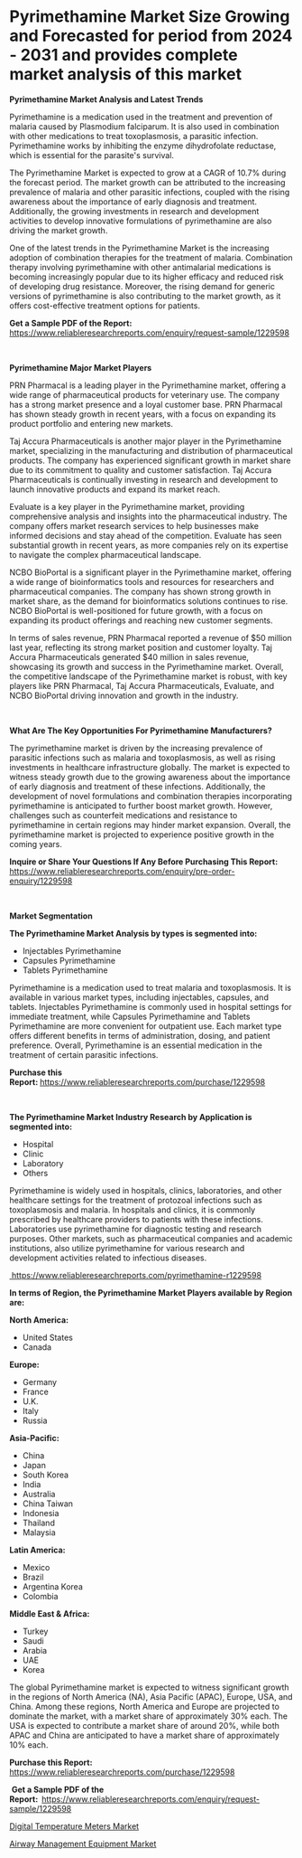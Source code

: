 <p><h1>Pyrimethamine Market Size Growing and Forecasted for period from 2024 - 2031 and provides complete market analysis of this market</h1></p><p><strong>Pyrimethamine Market Analysis and Latest Trends</strong></p>
<p><p>Pyrimethamine is a medication used in the treatment and prevention of malaria caused by Plasmodium falciparum. It is also used in combination with other medications to treat toxoplasmosis, a parasitic infection. Pyrimethamine works by inhibiting the enzyme dihydrofolate reductase, which is essential for the parasite's survival.</p><p>The Pyrimethamine Market is expected to grow at a CAGR of 10.7% during the forecast period. The market growth can be attributed to the increasing prevalence of malaria and other parasitic infections, coupled with the rising awareness about the importance of early diagnosis and treatment. Additionally, the growing investments in research and development activities to develop innovative formulations of pyrimethamine are also driving the market growth.</p><p>One of the latest trends in the Pyrimethamine Market is the increasing adoption of combination therapies for the treatment of malaria. Combination therapy involving pyrimethamine with other antimalarial medications is becoming increasingly popular due to its higher efficacy and reduced risk of developing drug resistance. Moreover, the rising demand for generic versions of pyrimethamine is also contributing to the market growth, as it offers cost-effective treatment options for patients.</p></p>
<p><strong>Get a Sample PDF of the Report:&nbsp;</strong> <a href="https://www.reliableresearchreports.com/enquiry/request-sample/1229598">https://www.reliableresearchreports.com/enquiry/request-sample/1229598</a></p>
<p>&nbsp;</p>
<p><strong>Pyrimethamine Major Market Players</strong></p>
<p><p>PRN Pharmacal is a leading player in the Pyrimethamine market, offering a wide range of pharmaceutical products for veterinary use. The company has a strong market presence and a loyal customer base. PRN Pharmacal has shown steady growth in recent years, with a focus on expanding its product portfolio and entering new markets.</p><p>Taj Accura Pharmaceuticals is another major player in the Pyrimethamine market, specializing in the manufacturing and distribution of pharmaceutical products. The company has experienced significant growth in market share due to its commitment to quality and customer satisfaction. Taj Accura Pharmaceuticals is continually investing in research and development to launch innovative products and expand its market reach.</p><p>Evaluate is a key player in the Pyrimethamine market, providing comprehensive analysis and insights into the pharmaceutical industry. The company offers market research services to help businesses make informed decisions and stay ahead of the competition. Evaluate has seen substantial growth in recent years, as more companies rely on its expertise to navigate the complex pharmaceutical landscape.</p><p>NCBO BioPortal is a significant player in the Pyrimethamine market, offering a wide range of bioinformatics tools and resources for researchers and pharmaceutical companies. The company has shown strong growth in market share, as the demand for bioinformatics solutions continues to rise. NCBO BioPortal is well-positioned for future growth, with a focus on expanding its product offerings and reaching new customer segments.</p><p>In terms of sales revenue, PRN Pharmacal reported a revenue of $50 million last year, reflecting its strong market position and customer loyalty. Taj Accura Pharmaceuticals generated $40 million in sales revenue, showcasing its growth and success in the Pyrimethamine market. Overall, the competitive landscape of the Pyrimethamine market is robust, with key players like PRN Pharmacal, Taj Accura Pharmaceuticals, Evaluate, and NCBO BioPortal driving innovation and growth in the industry.</p></p>
<p>&nbsp;</p>
<p><strong>What Are The Key Opportunities For Pyrimethamine Manufacturers?</strong></p>
<p><p>The pyrimethamine market is driven by the increasing prevalence of parasitic infections such as malaria and toxoplasmosis, as well as rising investments in healthcare infrastructure globally. The market is expected to witness steady growth due to the growing awareness about the importance of early diagnosis and treatment of these infections. Additionally, the development of novel formulations and combination therapies incorporating pyrimethamine is anticipated to further boost market growth. However, challenges such as counterfeit medications and resistance to pyrimethamine in certain regions may hinder market expansion. Overall, the pyrimethamine market is projected to experience positive growth in the coming years.</p></p>
<p><strong>Inquire or Share Your Questions If Any Before Purchasing This Report:</strong> <a href="https://www.reliableresearchreports.com/enquiry/pre-order-enquiry/1229598">https://www.reliableresearchreports.com/enquiry/pre-order-enquiry/1229598</a></p>
<p>&nbsp;</p>
<p><strong>Market Segmentation</strong></p>
<p><strong>The Pyrimethamine Market Analysis by types is segmented into:</strong></p>
<p><ul><li>Injectables Pyrimethamine</li><li>Capsules Pyrimethamine</li><li>Tablets Pyrimethamine</li></ul></p>
<p><p>Pyrimethamine is a medication used to treat malaria and toxoplasmosis. It is available in various market types, including injectables, capsules, and tablets. Injectables Pyrimethamine is commonly used in hospital settings for immediate treatment, while Capsules Pyrimethamine and Tablets Pyrimethamine are more convenient for outpatient use. Each market type offers different benefits in terms of administration, dosing, and patient preference. Overall, Pyrimethamine is an essential medication in the treatment of certain parasitic infections.</p></p>
<p><strong>Purchase this Report:&nbsp;</strong><a href="https://www.reliableresearchreports.com/purchase/1229598">https://www.reliableresearchreports.com/purchase/1229598</a></p>
<p>&nbsp;</p>
<p><strong>The Pyrimethamine Market Industry Research by Application is segmented into:</strong></p>
<p><ul><li>Hospital</li><li>Clinic</li><li>Laboratory</li><li>Others</li></ul></p>
<p><p>Pyrimethamine is widely used in hospitals, clinics, laboratories, and other healthcare settings for the treatment of protozoal infections such as toxoplasmosis and malaria. In hospitals and clinics, it is commonly prescribed by healthcare providers to patients with these infections. Laboratories use pyrimethamine for diagnostic testing and research purposes. Other markets, such as pharmaceutical companies and academic institutions, also utilize pyrimethamine for various research and development activities related to infectious diseases.</p></p>
<p><a href="https://www.reliableresearchreports.com/pyrimethamine-r1229598">&nbsp;https://www.reliableresearchreports.com/pyrimethamine-r1229598</a></p>
<p><strong>In terms of Region, the Pyrimethamine Market Players available by Region are:</strong></p>
<p>
    <p> <strong> North America: </strong>
        <ul>
            <li>United States</li>
            <li>Canada</li>
        </ul>
        </p> 
    <p> <strong> Europe: </strong>
        <ul>
            <li>Germany</li>
            <li>France</li>
            <li>U.K.</li>
            <li>Italy</li>
            <li>Russia</li>
        </ul>
        </p> 
    <p> <strong> Asia-Pacific: </strong>
        <ul>
            <li>China</li>
            <li>Japan</li>
            <li>South Korea</li>
            <li>India</li>
            <li>Australia</li>
            <li>China Taiwan</li>
            <li>Indonesia</li>
            <li>Thailand</li>
            <li>Malaysia</li>
        </ul>
        </p> 
    <p> <strong> Latin America: </strong>
        <ul>
            <li>Mexico</li>
            <li>Brazil</li>
            <li>Argentina Korea</li>
            <li>Colombia</li>
        </ul>
        </p> 
    <p> <strong> Middle East & Africa: </strong>
        <ul>
            <li>Turkey</li>
            <li>Saudi</li>
            <li>Arabia</li>
            <li>UAE</li>
            <li>Korea</li>
        </ul>
    </p>
    </p>
<p><p>The global Pyrimethamine market is expected to witness significant growth in the regions of North America (NA), Asia Pacific (APAC), Europe, USA, and China. Among these regions, North America and Europe are projected to dominate the market, with a market share of approximately 30% each. The USA is expected to contribute a market share of around 20%, while both APAC and China are anticipated to have a market share of approximately 10% each.</p></p>
<p><strong>Purchase this Report: </strong><a href="https://www.reliableresearchreports.com/purchase/1229598">https://www.reliableresearchreports.com/purchase/1229598</a></p>
<p>&nbsp;<strong>Get a Sample PDF of the Report:&nbsp;&nbsp;</strong><a href="https://www.reliableresearchreports.com/enquiry/request-sample/1229598">https://www.reliableresearchreports.com/enquiry/request-sample/1229598</a></p>
<p><strong></strong></p>
<p><p><a href="https://github.com/amapolalg/Market-Research-Report-List-1/blob/main/digital-temperature-meters-market.md">Digital Temperature Meters Market</a></p><p><a href="https://github.com/kumertitash/Market-Research-Report-List-1/blob/main/airway-management-equipment-market.md">Airway Management Equipment Market</a></p></p>